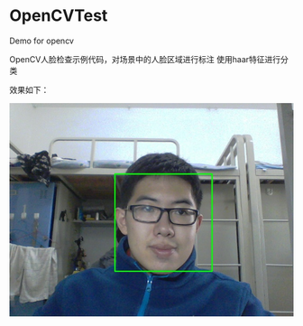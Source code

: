 # OpenCVTest
Demo for opencv

OpenCV人脸检查示例代码，对场景中的人脸区域进行标注
使用haar特征进行分类

效果如下：

![](vid_result.jpg)
